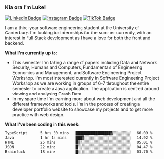 ### Kia ora I'm Luke!

[![Linkedin Badge](https://img.shields.io/badge/-LinkedIn-0e76a8?style=flat-square&logo=Linkedin&logoColor=white)](https://www.linkedin.com/in/luke-stynes/)
[![Instagram Badge](https://img.shields.io/badge/-Instagram-e4405f?style=flat-square&logo=Instagram&logoColor=white)](https://www.instagram.com/luke.stynes/)
[![TikTok Badge](https://img.shields.io/badge/TikTok-Follow-blue)](https://www.tiktok.com/@luke_stynes)

I am a third-year software engineering student at the University of Canterbury. I'm looking for internships for the summer currently, with an interest in Full Stack development as I have a love for both the front and backend.

**What I'm currently up to:**
- This semester I'm taking a range of papers including Data and Network Security, Humans and Computers, Fundamentals of Engineering Economics and Management, and Software Engineering Project Workshop. I'm most interested currently in Software Engineering Project Workshop as we are working in groups of 6-7 throughout the entire semester to create a Java application. The application is centred around viewing and analysing Crash Data.
- In my spare time I'm learning more about web development and all the different frameworks and tools. I'm in the process of creating a developer portfolio website to showcase my projects and to get more practice with web design.


**What I've been coding in this week:**
<!--START_SECTION:waka-->

```txt
TypeScript      5 hrs 30 mins   ████████████████▓░░░░░░░░   66.09 %
Java            1 hr 14 mins    ███▓░░░░░░░░░░░░░░░░░░░░░   14.92 %
HTML            25 mins         █▒░░░░░░░░░░░░░░░░░░░░░░░   05.01 %
JSON            22 mins         █░░░░░░░░░░░░░░░░░░░░░░░░   04.47 %
Brainfuck       18 mins         █░░░░░░░░░░░░░░░░░░░░░░░░   03.70 %
```

<!--END_SECTION:waka-->
